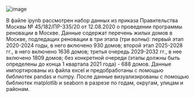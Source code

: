 ![image](https://github.com/Lekcheto/Moscow_renovation_2020/assets/113604211/b309711d-9eab-4602-964b-cdb38134a2a9)


В файле ipynb рассмотрен набор данных из приказа Правительства Москвы № 45/182/ПР-335/20 от 12.08.2020 о проведении программы реновации в Москве. Данные содержат перечень жилых домов в Москве, подледащих реновации в три этапа (три волны): первый этап 2020-2024 годы, в него включено 930 домов; второй этап 2025-2028 гг., в него включено 1636 домов; третья очередь 2029-2032 гг., в нее включено 1809 домов; без конкретной очереди (этапы должны быть определены до конца 1 квартала 2021 года) - 688 домов.
Данные импортированы из файла excel и предобработаны с помощью библиотек pandas и numpy. После данные визуализированы с помощью библиотек matplotlib и seaborn в разрезе по годам, округам, улицам и районам.
